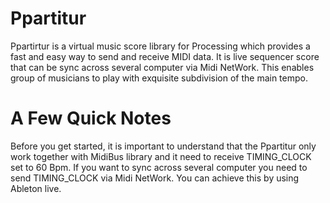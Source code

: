# Ppartitur
Ppartirtur is a virtual music score library for Processing which provides a fast and easy way to send and receive MIDI data. It is live sequencer score that can be sync across several computer via Midi NetWork. This enables group of musicians to play with exquisite subdivision of the main tempo.

# A Few Quick Notes
Before you get started, it is important to understand that the Ppartitur only work together with MidiBus library and it need to receive TIMING_CLOCK  set to 60 Bpm. If you want to sync across several computer you need to send  TIMING_CLOCK via Midi NetWork. You can achieve this by using Ableton live. 

